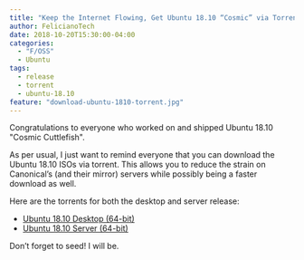```yaml
---
title: "Keep the Internet Flowing, Get Ubuntu 18.10 “Cosmic” via Torrent"
author: FelicianoTech
date: 2018-10-20T15:30:00-04:00
categories:
  - "F/OSS"
  - Ubuntu
tags:
  - release
  - torrent
  - ubuntu-18.10
feature: "download-ubuntu-1810-torrent.jpg"
---
```

Congratulations to everyone who worked on and shipped Ubuntu 18.10 "Cosmic Cuttlefish".

As per usual, I just want to remind everyone that you can download the Ubuntu 18.10 ISOs via torrent.
This allows you to reduce the strain on Canonical’s (and their mirror) servers while possibly being a faster download as well.

Here are the torrents for both the desktop and server release:

- [Ubuntu 18.10 Desktop (64-bit)][1] 
- [Ubuntu 18.10 Server (64-bit)][2]
  
Don’t forget to seed! I will be.

[1]: http://releases.ubuntu.com/18.10/ubuntu-18.10-desktop-amd64.iso.torrent
[2]: http://releases.ubuntu.com/18.10/ubuntu-18.10-live-server-amd64.iso.torrent
